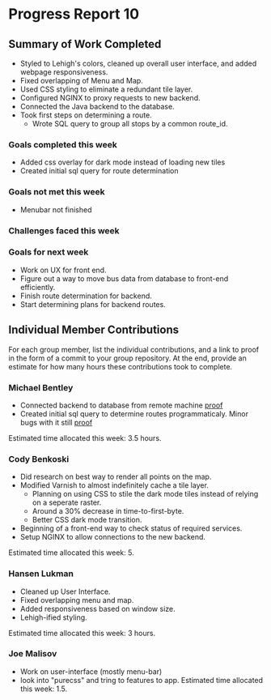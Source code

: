 # Progress Report 10

## Summary of Work Completed
- Styled to Lehigh's colors, cleaned up overall user interface, and added webpage responsiveness.
- Fixed overlapping of Menu and Map.
- Used CSS styling to eliminate a redundant tile layer.
- Configured NGINX to proxy requests to new backend.
- Connected the Java backend to the database.
- Took first steps on determining a route.
  - Wrote SQL query to group all stops by a common route_id.

### Goals completed this week
- Added css overlay for dark mode instead of loading new tiles
- Created initial sql query for route determination

### Goals not met this week
- Menubar not finished

### Challenges faced this week


### Goals for next week
- Work on UX for front end.
- Figure out a way to move bus data from database to front-end efficiently.
- Finish route determination for backend.
- Start determining plans for backend routes.

## Individual Member Contributions

For each group member, list the individual contributions, and a link to proof in the form of a commit to your group repository. At the end, provide an estimate for how many hours these contributions took to complete.

### Michael Bentley
- Connected backend to database from remote machine [proof](https://github.com/mbentley124/cse280/commit/82ad24caa6d3db187c328fcfc35117656f097ba4)
- Created initial sql query to determine routes programmaticaly. Minor bugs with it still [proof](https://github.com/mbentley124/cse280/commit/801382f7a4630b857b5073d1c5b05cc07bfa2ce5)

Estimated time allocated this week: 3.5 hours.

### Cody Benkoski
- Did research on best way to render all points on the map.
- Modified Varnish to almost indefinitely cache a tile layer.
  - Planning on using CSS to stile the dark mode tiles instead of relying on a seperate raster.
  - Around a 30% decrease in time-to-first-byte.
  - Better CSS dark mode transition.
- Beginning of a front-end way to check status of required services.
- Setup NGINX to allow connections to the new backend.

Estimated time allocated this week: 5.

### Hansen Lukman
- Cleaned up User Interface.
- Fixed overlapping menu and map.
- Added responsiveness based on window size.
- Lehigh-ified styling.

Estimated time allocated this week: 3 hours.

### Joe Malisov
- Work on user-interface (mostly menu-bar)
- look into "purecss" and tring to features to app.
Estimated time allocated this week: 1.5.
